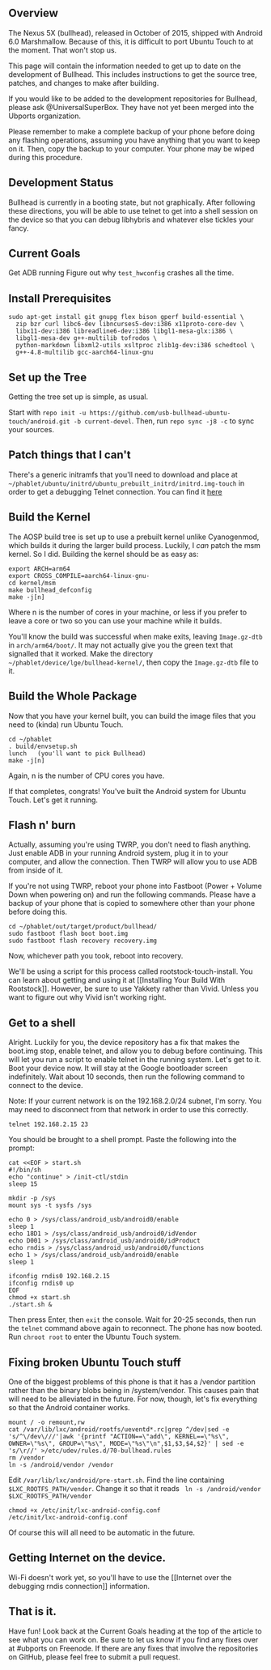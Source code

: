 ## Overview

The Nexus 5X (bullhead), released in October of 2015, shipped with Android 6.0 Marshmallow. Because of this, it is difficult to port Ubuntu Touch to at the moment. That won't stop us.

This page will contain the information needed to get up to date on the development of Bullhead. This includes instructions to get the source tree, patches, and changes to make after building.

If you would like to be added to the development repositories for Bullhead, please ask @UniversalSuperBox. They have not yet been merged into the Ubports organization.

Please remember to make a complete backup of your phone before doing any flashing operations, assuming you have anything that you want to keep on it. Then, copy the backup to your computer. Your phone may be wiped during this procedure.

## Development Status

Bullhead is currently in a booting state, but not graphically. After following these directions, you will be able to use telnet to get into a shell session on the device so that you can debug libhybris and whatever else tickles your fancy.

## Current Goals

Get ADB running
Figure out why `test_hwconfig` crashes all the time.

## Install Prerequisites

```
sudo apt-get install git gnupg flex bison gperf build-essential \
  zip bzr curl libc6-dev libncurses5-dev:i386 x11proto-core-dev \
  libx11-dev:i386 libreadline6-dev:i386 libgl1-mesa-glx:i386 \
  libgl1-mesa-dev g++-multilib tofrodos \
  python-markdown libxml2-utils xsltproc zlib1g-dev:i386 schedtool \
  g++-4.8-multilib gcc-aarch64-linux-gnu
```

## Set up the Tree

Getting the tree set up is simple, as usual. 

Start with `repo init -u https://github.com/usb-bullhead-ubuntu-touch/android.git -b current-devel`. Then, run `repo sync -j8 -c` to sync your sources.


## Patch things that I can't

There's a generic initramfs that you'll need to download and place at `~/phablet/ubuntu/initrd/ubuntu_prebuilt_initrd/initrd.img-touch` in order to get a debugging Telnet connection. You can find it [here](https://drive.google.com/open?id=0B9Ee5skiHSnncUJBZERSS3IyWlE)

## Build the Kernel

The AOSP build tree is set up to use a prebuilt kernel unlike Cyanogenmod, which builds it during the larger build process. Luckily, I *can* patch the msm kernel. So I did. Building the kernel should be as easy as: 

```
export ARCH=arm64
export CROSS_COMPILE=aarch64-linux-gnu-
cd kernel/msm
make bullhead_defconfig
make -j[n]
```

Where n is the number of cores in your machine, or less if you prefer to leave a core or two so you can use your machine while it builds.

You'll know the build was successful when make exits, leaving `Image.gz-dtb` in `arch/arm64/boot/`. It may not actually give you the green text that signalled that it worked.
Make the directory `~/phablet/device/lge/bullhead-kernel/`, then copy the `Image.gz-dtb` file to it.

## Build the Whole Package

Now that you have your kernel built, you can build the image files that you need to (kinda) run Ubuntu Touch.

```
cd ~/phablet
. build/envsetup.sh
lunch   (you'll want to pick Bullhead)
make -j[n]
```
Again, n is the number of CPU cores you have. 

If that completes, congrats! You've built the Android system for Ubuntu Touch. Let's get it running.

## Flash n' burn

Actually, assuming you're using TWRP, you don't need to flash anything. Just enable ADB in your running Android system, plug it in to your computer, and allow the connection. Then TWRP will allow you to use ADB from inside of it.

If you're not using TWRP, reboot your phone into Fastboot (Power + Volume Down when powering on) and run the following commands. Please have a backup of your phone that is copied to somewhere other than your phone before doing this.

```
cd ~/phablet/out/target/product/bullhead/
sudo fastboot flash boot boot.img
sudo fastboot flash recovery recovery.img
```

Now, whichever path you took, reboot into recovery.

We'll be using a script for this process called rootstock-touch-install. You can learn about getting and using it at [[Installing Your Build With Rootstock]]. However, be sure to use Yakkety rather than Vivid. Unless you want to figure out why Vivid isn't working right.

## Get to a shell

Alright. Luckily for you, the device repository has a fix that makes the boot.img stop, enable telnet, and allow you to debug before continuing. This will let you run a script to enable telnet in the running system. Let's get to it. Boot your device now. It will stay at the Google bootloader screen indefinitely. Wait about 10 seconds, then run the following command to connect to the device.

Note: If your current network is on the 192.168.2.0/24 subnet, I'm sorry. You may need to disconnect from that network in order to use this correctly.

`telnet 192.168.2.15 23`

You should be brought to a shell prompt. Paste the following into the prompt:

```
cat <<EOF > start.sh
#!/bin/sh
echo "continue" > /init-ctl/stdin
sleep 15

mkdir -p /sys
mount sys -t sysfs /sys

echo 0 > /sys/class/android_usb/android0/enable
sleep 1
echo 18D1 > /sys/class/android_usb/android0/idVendor
echo D001 > /sys/class/android_usb/android0/idProduct
echo rndis > /sys/class/android_usb/android0/functions
echo 1 > /sys/class/android_usb/android0/enable
sleep 1

ifconfig rndis0 192.168.2.15
ifconfig rndis0 up
EOF
chmod +x start.sh
./start.sh &
```

Then press Enter, then `exit` the console. Wait for 20-25 seconds, then run the `telnet` command above again to reconnect. The phone has now booted. Run `chroot root` to enter the Ubuntu Touch system.

## Fixing broken Ubuntu Touch stuff

One of the biggest problems of this phone is that it has a /vendor partition rather than the binary blobs being in /system/vendor. This causes pain that will need to be alleviated in the future. For now, though, let's fix everything so that the Android container works.

```
mount / -o remount,rw
cat /var/lib/lxc/android/rootfs/ueventd*.rc|grep ^/dev|sed -e 's/^\/dev\///'|awk '{printf "ACTION==\"add\", KERNEL==\"%s\", OWNER=\"%s\", GROUP=\"%s\", MODE=\"%s\"\n",$1,$3,$4,$2}' | sed -e 's/\r//' >/etc/udev/rules.d/70-bullhead.rules
rm /vendor
ln -s /android/vendor /vendor
```

Edit `/var/lib/lxc/android/pre-start.sh`. Find the line containing ` $LXC_ROOTFS_PATH/vendor`. Change it so that it reads 
`
ln -s /android/vendor $LXC_ROOTFS_PATH/vendor`

```
chmod +x /etc/init/lxc-android-config.conf
/etc/init/lxc-android-config.conf
```

Of course this will all need to be automatic in the future.

## Getting Internet on the device.

Wi-Fi doesn't work yet, so you'll have to use the [[Internet over the debugging rndis connection]] information.


## That is it.

Have fun! Look back at the Current Goals heading at the top of the article to see what you can work on. Be sure to let us know if you find any fixes over at #ubports on Freenode. If there are any fixes that involve the repositories on GitHub, please feel free to submit a pull request.